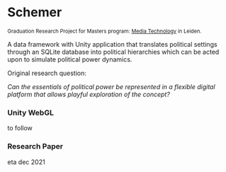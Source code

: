 # Schemer
<sub>Graduation Research Project for Masters program: [Media Technology](https://www.universiteitleiden.nl/en/education/study-programmes/master/media-technology) in Leiden.
</sub> 


A data framework with Unity application that translates political settings through an SQLite database into political hierarchies which can be acted upon to simulate political power dynamics.

Original research question: 

*Can the essentials of political power be represented in a flexible digital platform that allows playful exploration of the concept?*

### Unity WebGL
to follow

### Research Paper
eta dec 2021



